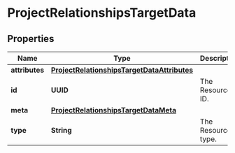 

# ProjectRelationshipsTargetData


## Properties

| Name | Type | Description | Notes |
|------------ | ------------- | ------------- | -------------|
|**attributes** | [**ProjectRelationshipsTargetDataAttributes**](ProjectRelationshipsTargetDataAttributes.md) |  |  |
|**id** | **UUID** | The Resource ID. |  |
|**meta** | [**ProjectRelationshipsTargetDataMeta**](ProjectRelationshipsTargetDataMeta.md) |  |  [optional] |
|**type** | **String** | The Resource type. |  |



